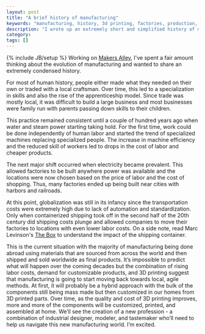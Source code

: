 ```yaml
---
layout: post
title: "A brief history of manufacturing"
keywords: "manufacturing, history, 3d printing, factories, production, customization"
description: "I wrote up an extremely short and simplified history of manufacturing and some quick predictions about the future."
category:
tags: []
---
```

{% include JB/setup %}
Working on <a href="https://makersalley.com/" target="_blank">Makers Alley</a>, I've spent a fair amount thinking about the evolution of manufacturing and wanted to share an extremely condensed history.

For most of human history, people either made what they needed on their own or traded with a local craftsman. Over time, this led to a specialization in skills and also the rise of the apprenticeship model. Since trade was mostly local, it was difficult to build a large business and most businesses were family run with parents passing down skills to their children.

This practice remained consistent until a couple of hundred years ago when water and steam power starting taking hold. For the first time, work could be done independently of human labor and started the trend of specialized machines replacing specialized people. The increase in machine efficiency and the reduced skill of workers led to drops in the cost of labor and cheaper products.

The next major shift occurred when electricity became prevalent. This allowed factories to be built anywhere power was available and the locations were now chosen based on the price of labor and the cost of shopping. Thus, many factories ended up being built near cities with harbors and railroads.

At this point, globalization was still in its infancy since the transportation costs were extremely high due to lack of automation and standardization. Only when containerized shipping took off in the second half of the 20th century did shipping costs plunge and allowed companies to move their factories to locations with even lower labor costs. On a side note, read Marc Levinson's <a href="http://www.amazon.com/The-Box-Shipping-Container-Smaller/dp/0691136408" target="_blank">The Box</a> to understand the impact of the shipping container.

This is the current situation with the majority of manufacturing being done abroad using materials that are sourced from across the world and then shipped and sold worldwide as final products. It’s impossible to predict what will happen over the coming decades but the combination of rising labor costs, demand for customizable products, and 3D printing suggest that manufacturing is going to start moving back towards local, agile methods. At first, it will probably be a hybrid approach with the bulk of the components still being mass made but then customized in our homes from 3D printed parts. Over time, as the quality and cost of 3D printing improves, more and more of the components will be customized, printed, and assembled at home. We’ll see the creation of a new profession - a combination of industrial designer, modeler, and tastemaker who’ll need to help us navigate this new manufacturing world. I’m excited.
